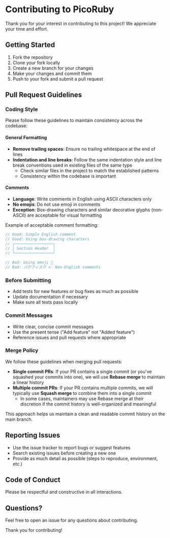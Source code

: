 # Contributing to PicoRuby

Thank you for your interest in contributing to this project! We appreciate your time and effort.

## Getting Started

1. Fork the repository
2. Clone your fork locally
3. Create a new branch for your changes
4. Make your changes and commit them
5. Push to your fork and submit a pull request

## Pull Request Guidelines

### Coding Style

Please follow these guidelines to maintain consistency across the codebase:

#### General Formatting

- **Remove trailing spaces**: Ensure no trailing whitespace at the end of lines
- **Indentation and line breaks**: Follow the same indentation style and line break conventions used in existing files of the same type
  - Check similar files in the project to match the established patterns
  - Consistency within the codebase is important

#### Comments

- **Language**: Write comments in English using ASCII characters only
- **No emojis**: Do not use emoji in comments
- **Exception**: Box-drawing characters and similar decorative glyphs (non-ASCII) are acceptable for visual formatting

Example of acceptable comment formatting:
```C
// Good: Simple English comment
// Good: Using box-drawing characters
// ┌─────────────────┐
// │ Section Header  │
// └─────────────────┘

// Bad: Using emoji 🚀
// Bad: バグフィスク <- Non-English comments
```

### Before Submitting

- Add tests for new features or bug fixes as much as possible
- Update documentation if necessary
- Make sure all tests pass locally

### Commit Messages

- Write clear, concise commit messages
- Use the present tense ("Add feature" not "Added feature")
- Reference issues and pull requests where appropriate

### Merge Policy

We follow these guidelines when merging pull requests:

- **Single commit PRs**: If your PR contains a single commit (or you've squashed your commits into one), we will use **Rebase merge** to maintain a linear history
- **Multiple commit PRs**: If your PR contains multiple commits, we will typically use **Squash merge** to combine them into a single commit
  - In some cases, maintainers may use Rebase merge at their discretion if the commit history is well-organized and meaningful

This approach helps us maintain a clean and readable commit history on the main branch.

## Reporting Issues

- Use the issue tracker to report bugs or suggest features
- Search existing issues before creating a new one
- Provide as much detail as possible (steps to reproduce, environment, etc.)

## Code of Conduct

Please be respectful and constructive in all interactions.

## Questions?

Feel free to open an issue for any questions about contributing.

Thank you for contributing!
